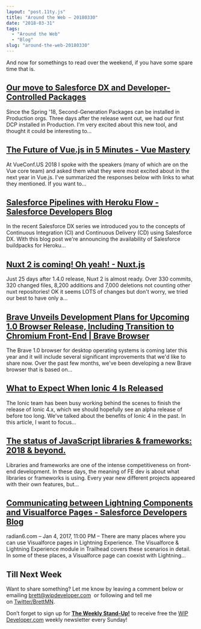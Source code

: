 ```yaml
---
layout: "post.11ty.js"
title: "Around the Web – 20180330"
date: "2018-03-31"
tags: 
  - "Around the Web"
  - "Blog"
slug: "around-the-web-20180330"
---
```


And now for somethings to read over the weekend, if you have some spare time that is.

## [Our move to Salesforce DX and Developer-Controlled Packages](http://blog.texei.com/our-move-to-salesforce-dx-and-developer-controlled-packages-7470c08cbc5c)

Since the Spring '18, Second-Generation Packages can be installed in Production orgs. Three days after the release went out, we had our first DCP installed in Production. I'm very excited about this new tool, and thought it could be interesting to…

## [The Future of Vue.js in 5 Minutes - Vue Mastery](https://medium.com/vue-mastery/the-future-of-vue-js-in-5-minutes-df9953142427)

At VueConf.US 2018 I spoke with the speakers (many of which are on the Vue core team) and asked them what they were most excited about in the next year in Vue.js. I've summarized the responses below with links to what they mentioned. If you want to…

## [Salesforce Pipelines with Heroku Flow - Salesforce Developers Blog](https://developer.salesforce.com/blogs/2018/03/salesforce-pipelines-with-heroku-flow.html)

In the recent Salesforce DX series we introduced you to the concepts of Continuous Integration (CI) and Continuous Delivery (CD) using Salesforce DX. With this blog post we're announcing the availability of Salesforce buildpacks for Heroku…

## [Nuxt 2 is coming! Oh yeah! - Nuxt.js](https://medium.com/nuxt/nuxt-2-is-coming-oh-yeah-212c1a9e1a67)

Just 25 days after 1.4.0 release, Nuxt 2 is almost ready. Over 330 commits, 320 changed files, 8,200 additions and 7,000 deletions not counting other nuxt repositories! OK it seems LOTS of changes but don't worry, we tried our best to have only a…

## [Brave Unveils Development Plans for Upcoming 1.0 Browser Release, Including Transition to Chromium Front-End | Brave Browser](http://brave.com/development-plans-for-upcoming-release/)

The Brave 1.0 browser for desktop operating systems is coming later this year and it will include several significant improvements that we'd like to share now. Over the past few months, we've been developing a new Brave browser that is based on…

## [What to Expect When Ionic 4 Is Released](http://www.joshmorony.com/what-to-expect-when-ionic-4-is-released/)

The Ionic team has been busy working behind the scenes to finish the release of Ionic 4.x, which we should hopefully see an alpha release of before too long. We've talked about the benefits of Ionic 4 in the past. In this article, I want to focus…

## [The status of JavaScript libraries & frameworks: 2018 & beyond.](https://medium.com/@alberto.park/the-status-of-javascript-libraries-frameworks-2018-beyond-3a5a7cae7513)

Libraries and frameworks are one of the intense competitiveness on front-end development. In these days, the meaning of FE dev is about what libraries or frameworks is using. Every year new different projects appeared with their own features, but…

## [Communicating between Lightning Components and Visualforce Pages - Salesforce Developers Blog](https://developer.salesforce.com/blogs/developer-relations/2017/01/lightning-visualforce-communication.html)

radian6.com – Jan 4, 2017, 11:00 PM – There are many places where you can use Visualforce pages in Lightning Experience. The Visualforce & Lightning Experience module in Trailhead covers these scenarios in detail. In some of these places, a Visualforce page can coexist with Lightning…

## Till Next Week

Want to share something? Let me know by leaving a comment below or emailing [brett@wipdeveloper.com](mailto:brett@wipdeveloper.com)  or following and tell me on [Twitter/BrettMN](https://twitter.com/BrettMN).

Don’t forget to sign up for **[The Weekly Stand-Up!](https://wipdeveloper.wpcomstaging.com/newsletter/)** to receive free the [WIP Developer.com](https://wipdeveloper.wpcomstaging.com/) weekly newsletter every Sunday!
